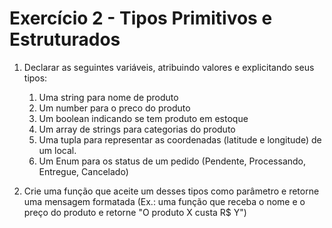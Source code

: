 # Exercício 2 - Tipos Primitivos e Estruturados

1. Declarar as seguintes variáveis, atribuindo valores e explicitando seus tipos:
    1. Uma string para nome de produto
    2. Um number para o preco do produto
    3. Um boolean indicando se tem produto em estoque
    4. Um array de strings para categorias do produto
    5. Uma tupla para representar as coordenadas (latitude e longitude) de um local.
    6. Um Enum para os status de um pedido (Pendente, Processando, Entregue, Cancelado)


2. Crie uma função que aceite um desses tipos como parâmetro e retorne uma mensagem formatada (Ex.: uma função que receba o nome e o preço do produto e retorne "O produto X custa R$ Y")
